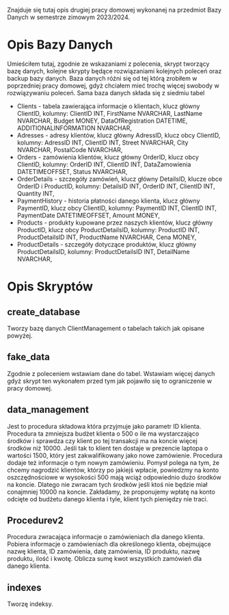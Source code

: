 Znajduje się tutaj opis drugiej pracy domowej wykonanej na przedmiot Bazy Danych w semestrze zimowym 2023/2024.

# Opis Bazy Danych
Umieściłem tutaj, zgodnie ze wskazaniami z polecenia, skrypt tworzący bazę danych, kolejne skrypty będące rozwiązaniami kolejnych poleceń oraz backup bazy danych. Baza danych różni się od tej którą zrobiłem w poprzedniej pracy domowej, gdyż chciałem mieć trochę więcej swobody w rozwiązywaniu poleceń. Sama baza danych składa się z siedmiu tabel
- Clients - tabela zawierająca informacje o klientach, klucz główny ClientID, kolumny: ClientID INT, FirstName NVARCHAR, LastName NVARCHAR, Budget MONEY, DataOfRegistration DATETIME, ADDITIONALINFORMATION NVARCHAR, 
- Adresses - adresy klientów, klucz główny AdressID, klucz obcy ClientID, kolumny: AdressID INT, ClientID INT, Street NVARCHAR, City NVARCHAR, PostalCode NVARCHAR, 
- Orders - zamówienia klientów, klucz główny OrderID, klucz obcy ClientID, kolumny: OrderID INT, ClientID INT, DataZamowienia DATETIMEOFFSET, Status NVARCHAR, 
- OrderDetails - szczegóły zamówień, klucz główny DetailsID, klucze obce OrderID i ProductID, kolumny: DetailsID INT, OrderID INT, ClientID INT, Quantity INT, 
- PaymentHistory - historia płatności danego klienta, klucz główny PaymentID, klucz obcy ClientID, kolumny: PaymentID INT, ClientID INT, PaymentDate DATETIMEOFFSET, Amount MONEY, 
- Products - produkty kupowane przez naszych klientów, klucz główny ProductID, klucz obcy ProductDetailsID, kolumny: ProductID INT, ProductDetailsID INT, ProductName NVARCHAR, Cena MONEY, 
- ProductDetails - szczegóły dotyczące produktów, klucz główny ProductDetailsID, kolumny: ProductDetailsID INT, DetailName NVARCHAR, 
# Opis Skryptów
## create_database
Tworzy bazę danych ClientManagement o tabelach takich jak opisane powyżej. 
## fake_data
Zgodnie z poleceniem wstawiam dane do tabel. Wstawiam więcej danych gdyż skrypt ten wykonałem przed tym jak pojawiło się to ograniczenie w pracy domowej. 
## data_management
Jest to procedura składowa która przyjmuje jako parametr ID klienta. Procedura ta zmniejsza budżet klienta o 500 o ile ma wystarczająco środków i sprawdza czy klient po tej transakcji ma na koncie więcej środków niż 10000. Jeśli tak to klient ten dostaje w prezencie laptopa o wartości 1500, który jest zakwalifikowany jako nowe zamówienie. Procedura dodaje też informacje o tym nowym zamówieniu. Pomysł polega na tym, że chcemy nagrodzić klientów, którzy po jakiejś wpłacie, powiedzmy na konto oszczędnościowe w wysokości 500 mają wciąż odpowiednio dużo środków na koncie. Dlatego nie zwracam tych środków jeśli ktoś nie będzie miał conajmniej 10000 na koncie. Zakładamy, że proponujemy wpłatę na konto odcięte od budżetu danego klienta i tyle, klient tych pieniędzy nie traci.
## Procedurev2
Procedura zwracająca informacje o zamówieniach dla danego klienta. Pobiera informacje o zamówieniach dla określonego klienta, obejmujące nazwę klienta, ID zamówienia, datę zamówienia, ID produktu, nazwę produktu, ilość i kwotę. Oblicza sumę kwot wszystkich zamówień dla danego klienta.
## indexes
Tworzę indeksy. 

